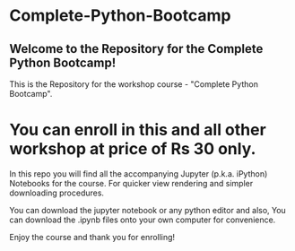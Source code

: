 # Complete-Python-Bootcamp

## Welcome to the Repository for the Complete Python Bootcamp!

This is the Repository for the workshop course - "Complete Python Bootcamp".

# You can enroll in this and all other workshop at price of Rs 30 only.


In this repo you will find all the accompanying Jupyter (p.k.a. iPython) Notebooks for the course. For quicker view rendering and simpler downloading procedures.


You can download the jupyter notebook or any python editor and also, You can download the .ipynb files onto your own computer for convenience.

Enjoy the course and thank you for enrolling!
